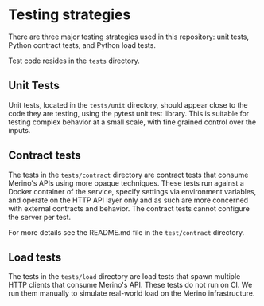 # Testing strategies

There are three major testing strategies used in this repository: unit tests,
Python contract tests, and Python load tests.

Test code resides in the `tests` directory.

## Unit Tests

Unit tests, located in the `tests/unit` directory, should appear close to the
code they are testing, using the pytest unit test library. This is suitable for
testing complex behavior at a small scale, with fine grained control over the
inputs.

## Contract tests

The tests in the `tests/contract` directory are contract tests
that consume Merino's APIs using more opaque techniques. These tests run against
a Docker container of the service, specify settings via environment variables,
and operate on the HTTP API layer only and as such are more concerned with
external contracts and behavior. The contract tests cannot configure the server
per test.

For more details see the README.md file in the `test/contract`
directory.

## Load tests

The tests in the `tests/load` directory are load tests that
spawn multiple HTTP clients that consume Merino's API. These tests do not run on
CI. We run them manually to simulate real-world load on the Merino infrastructure.
